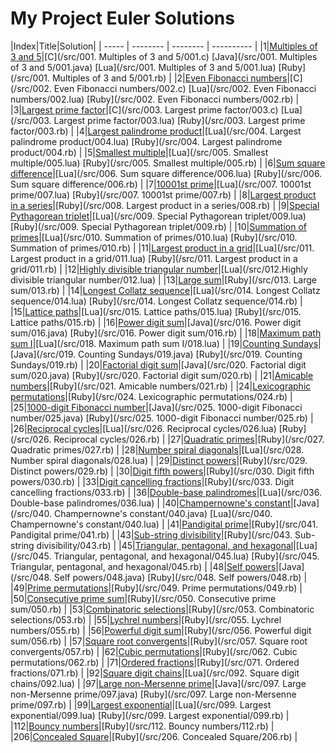 My Project Euler Solutions
========
|Index|Title|Solution|
| ----- | -------- | -------- | ---------- |
|1|[Multiples of 3 and 5](https://projecteuler.net/problem=1)|[C](/src/001. Multiples of 3 and 5/001.c) [Java](/src/001. Multiples of 3 and 5/001.java) [Lua](/src/001. Multiples of 3 and 5/001.lua) [Ruby](/src/001. Multiples of 3 and 5/001.rb) |
|2|[Even Fibonacci numbers](https://projecteuler.net/problem=2)|[C](/src/002. Even Fibonacci numbers/002.c) [Lua](/src/002. Even Fibonacci numbers/002.lua) [Ruby](/src/002. Even Fibonacci numbers/002.rb) |
|3|[Largest prime factor](https://projecteuler.net/problem=3)|[C](/src/003. Largest prime factor/003.c) [Lua](/src/003. Largest prime factor/003.lua) [Ruby](/src/003. Largest prime factor/003.rb) |
|4|[Largest palindrome product](https://projecteuler.net/problem=4)|[Lua](/src/004. Largest palindrome product/004.lua) [Ruby](/src/004. Largest palindrome product/004.rb) |
|5|[Smallest multiple](https://projecteuler.net/problem=5)|[Lua](/src/005. Smallest multiple/005.lua) [Ruby](/src/005. Smallest multiple/005.rb) |
|6|[Sum square difference](https://projecteuler.net/problem=6)|[Lua](/src/006. Sum square difference/006.lua) [Ruby](/src/006. Sum square difference/006.rb) |
|7|[10001st prime](https://projecteuler.net/problem=7)|[Lua](/src/007. 10001st prime/007.lua) [Ruby](/src/007. 10001st prime/007.rb) |
|8|[Largest product in a series](https://projecteuler.net/problem=8)|[Ruby](/src/008. Largest product in a series/008.rb) |
|9|[Special Pythagorean triplet](https://projecteuler.net/problem=9)|[Lua](/src/009. Special Pythagorean triplet/009.lua) [Ruby](/src/009. Special Pythagorean triplet/009.rb) |
|10|[Summation of primes](https://projecteuler.net/problem=10)|[Lua](/src/010. Summation of primes/010.lua) [Ruby](/src/010. Summation of primes/010.rb) |
|11|[Largest product in a grid](https://projecteuler.net/problem=11)|[Lua](/src/011. Largest product in a grid/011.lua) [Ruby](/src/011. Largest product in a grid/011.rb) |
|12|[Highly divisible triangular number](https://projecteuler.net/problem=12)|[Lua](/src/012.Highly divisible triangular number/012.lua) |
|13|[Large sum](https://projecteuler.net/problem=13)|[Ruby](/src/013. Large sum/013.rb) |
|14|[Longest Collatz sequence](https://projecteuler.net/problem=14)|[Lua](/src/014. Longest Collatz sequence/014.lua) [Ruby](/src/014. Longest Collatz sequence/014.rb) |
|15|[Lattice paths](https://projecteuler.net/problem=15)|[Lua](/src/015. Lattice paths/015.lua) [Ruby](/src/015. Lattice paths/015.rb) |
|16|[Power digit sum](https://projecteuler.net/problem=16)|[Java](/src/016. Power digit sum/016.java) [Ruby](/src/016. Power digit sum/016.rb) |
|18|[Maximum path sum I](https://projecteuler.net/problem=18)|[Lua](/src/018. Maximum path sum I/018.lua) |
|19|[Counting Sundays](https://projecteuler.net/problem=19)|[Java](/src/019. Counting Sundays/019.java) [Ruby](/src/019. Counting Sundays/019.rb) |
|20|[Factorial digit sum](https://projecteuler.net/problem=20)|[Java](/src/020. Factorial digit sum/020.java) [Ruby](/src/020. Factorial digit sum/020.rb) |
|21|[Amicable numbers](https://projecteuler.net/problem=21)|[Ruby](/src/021. Amicable numbers/021.rb) |
|24|[Lexicographic permutations](https://projecteuler.net/problem=24)|[Ruby](/src/024. Lexicographic permutations/024.rb) |
|25|[1000-digit Fibonacci number](https://projecteuler.net/problem=25)|[Java](/src/025. 1000-digit Fibonacci number/025.java) [Ruby](/src/025. 1000-digit Fibonacci number/025.rb) |
|26|[Reciprocal cycles](https://projecteuler.net/problem=26)|[Lua](/src/026. Reciprocal cycles/026.lua) [Ruby](/src/026. Reciprocal cycles/026.rb) |
|27|[Quadratic primes](https://projecteuler.net/problem=27)|[Ruby](/src/027. Quadratic primes/027.rb) |
|28|[Number spiral diagonals](https://projecteuler.net/problem=28)|[Lua](/src/028. Number spiral diagonals/028.lua) |
|29|[Distinct powers](https://projecteuler.net/problem=29)|[Ruby](/src/029. Distinct powers/029.rb) |
|30|[Digit fifth powers](https://projecteuler.net/problem=30)|[Ruby](/src/030. Digit fifth powers/030.rb) |
|33|[Digit cancelling fractions](https://projecteuler.net/problem=33)|[Ruby](/src/033. Digit cancelling fractions/033.rb) |
|36|[Double-base palindromes](https://projecteuler.net/problem=36)|[Lua](/src/036. Double-base palindromes/036.lua) |
|40|[Champernowne's constant](https://projecteuler.net/problem=40)|[Java](/src/040. Champernowne's constant/040.java) [Lua](/src/040. Champernowne's constant/040.lua) |
|41|[Pandigital prime](https://projecteuler.net/problem=41)|[Ruby](/src/041. Pandigital prime/041.rb) |
|43|[Sub-string divisibility](https://projecteuler.net/problem=43)|[Ruby](/src/043. Sub-string divisibility/043.rb) |
|45|[Triangular, pentagonal, and hexagonal](https://projecteuler.net/problem=45)|[Lua](/src/045. Triangular, pentagonal, and hexagonal/045.lua) [Ruby](/src/045. Triangular, pentagonal, and hexagonal/045.rb) |
|48|[Self powers](https://projecteuler.net/problem=48)|[Java](/src/048. Self powers/048.java) [Ruby](/src/048. Self powers/048.rb) |
|49|[Prime permutations](https://projecteuler.net/problem=49)|[Ruby](/src/049. Prime permutations/049.rb) |
|50|[Consecutive prime sum](https://projecteuler.net/problem=50)|[Ruby](/src/050. Consecutive prime sum/050.rb) |
|53|[Combinatoric selections](https://projecteuler.net/problem=53)|[Ruby](/src/053. Combinatoric selections/053.rb) |
|55|[Lychrel numbers](https://projecteuler.net/problem=55)|[Ruby](/src/055. Lychrel numbers/055.rb) |
|56|[Powerful digit sum](https://projecteuler.net/problem=56)|[Ruby](/src/056. Powerful digit sum/056.rb) |
|57|[Square root convergents](https://projecteuler.net/problem=57)|[Ruby](/src/057. Square root convergents/057.rb) |
|62|[Cubic permutations](https://projecteuler.net/problem=62)|[Ruby](/src/062. Cubic permutations/062.rb) |
|71|[Ordered fractions](https://projecteuler.net/problem=71)|[Ruby](/src/071. Ordered fractions/071.rb) |
|92|[Square digit chains](https://projecteuler.net/problem=92)|[Lua](/src/092. Square digit chains/092.lua) |
|97|[Large non-Mersenne prime](https://projecteuler.net/problem=97)|[Java](/src/097. Large non-Mersenne prime/097.java) [Ruby](/src/097. Large non-Mersenne prime/097.rb) |
|99|[Largest exponential](https://projecteuler.net/problem=99)|[Lua](/src/099. Largest exponential/099.lua) [Ruby](/src/099. Largest exponential/099.rb) |
|112|[Bouncy numbers](https://projecteuler.net/problem=112)|[Ruby](/src/112. Bouncy numbers/112.rb) |
|206|[Concealed Square](https://projecteuler.net/problem=206)|[Ruby](/src/206. Concealed Square/206.rb) |
